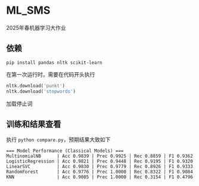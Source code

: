 # ML_SMS
2025年春机器学习大作业

## 依赖

`pip install pandas nltk scikit-learn`  

在第一次运行时，需要在代码开头执行  
```python
nltk.download('punkt')
nltk.download('stopwords')
```
加载停止词

## 训练和结果查看

执行 `python compare.py`，预期结果大致如下  
```
=== Model Performance (Classical Models) ===
MultinomialNB      | Acc 0.9839 | Prec 0.9925 | Rec 0.8859 | F1 0.9362
LogisticRegression | Acc 0.9821 | Prec 0.9448 | Rec 0.9195 | F1 0.9320
LinearSVC          | Acc 0.9830 | Prec 0.9779 | Rec 0.8926 | F1 0.9333
RandomForest       | Acc 0.9776 | Prec 1.0000 | Rec 0.8322 | F1 0.9084
KNN                | Acc 0.9085 | Prec 1.0000 | Rec 0.3154 | F1 0.4796
```